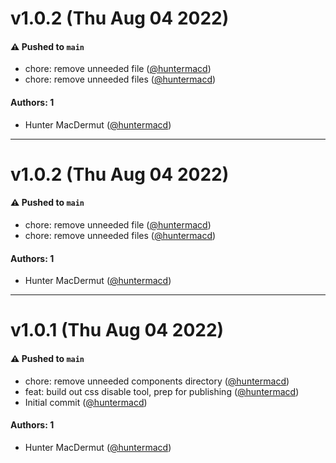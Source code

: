 # v1.0.2 (Thu Aug 04 2022)

#### ⚠️ Pushed to `main`

- chore: remove unneeded file ([@huntermacd](https://github.com/huntermacd))
- chore: remove unneeded files ([@huntermacd](https://github.com/huntermacd))

#### Authors: 1

- Hunter MacDermut ([@huntermacd](https://github.com/huntermacd))

---

# v1.0.2 (Thu Aug 04 2022)

#### ⚠️ Pushed to `main`

- chore: remove unneeded file ([@huntermacd](https://github.com/huntermacd))
- chore: remove unneeded files ([@huntermacd](https://github.com/huntermacd))

#### Authors: 1

- Hunter MacDermut ([@huntermacd](https://github.com/huntermacd))

---

# v1.0.1 (Thu Aug 04 2022)

#### ⚠️ Pushed to `main`

- chore: remove unneeded components directory ([@huntermacd](https://github.com/huntermacd))
- feat: build out css disable tool, prep for publishing ([@huntermacd](https://github.com/huntermacd))
- Initial commit ([@huntermacd](https://github.com/huntermacd))

#### Authors: 1

- Hunter MacDermut ([@huntermacd](https://github.com/huntermacd))
